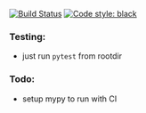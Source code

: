 [![Build Status](https://travis-ci.org/conradho/alfie_chess_engine.svg?branch=master)](https://travis-ci.org/conradho/alfie_chess_engine)
[![Code style: black](https://img.shields.io/badge/code%20style-black-000000.svg)](https://github.com/ambv/black)

### Testing:
- just run `pytest` from rootdir

### Todo:
- setup mypy to run with CI
